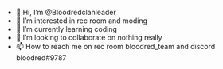 - 👋 Hi, I’m @Bloodredclanleader
- 👀 I’m interested in rec room and moding
- 🌱 I’m currently learning coding
- 💞️ I’m looking to collaborate on nothing really
- 📫 How to reach me on rec room bloodred_team and discord bloodred#9787
